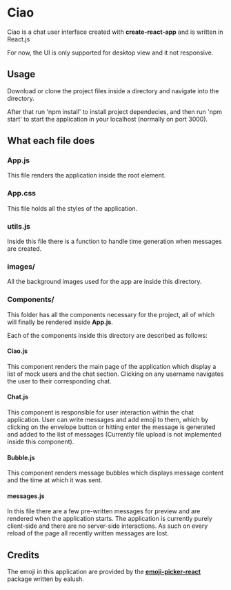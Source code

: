 # Ciao

Ciao is a chat user interface created with **create-react-app** and is written in React.js

For now, the UI is only supported for desktop view and it not responsive.

## Usage

Download or clone the project files inside a directory and navigate into the directory.

After that run 'npm install' to install project dependecies, and then run 'npm start' to start the application in your localhost (normally on port 3000).

## What each file does

### App.js

This file renders the application inside the root element.

### App.css

This file holds all the styles of the application.

### utils.js

Inside this file there is a function to handle time generation when messages are created.

### images/

All the background images used for the app are inside this directory.

### Components/

This folder has all the components necessary for the project, all of which will finally be rendered inside **App.js**.

Each of the components inside this directory are described as follows:

#### Ciao.js

This component renders the main page of the application which display a list of mock users and the chat section. Clicking on any username navigates the user to their corresponding chat.

#### Chat.js

This component is responsible for user interaction within the chat application. User can write messages and add emoji to them, which by clicking on the envelope button or hitting enter the message is generated and added to the list of messages (Currently file upload is not implemented inside this component).

#### Bubble.js

This component renders message bubbles which displays message content and the time at which it was sent.

#### messages.js

In this file there are a few pre-written messages for preview and are rendered when the application starts. The application is currently purely client-side and there are no server-side interactions. As such on every reload of the page all recently written messages are lost.

## Credits

The emoji in this application are provided by the [**emoji-picker-react**](https://github.com/ealush/emoji-picker-react) package written by ealush.
